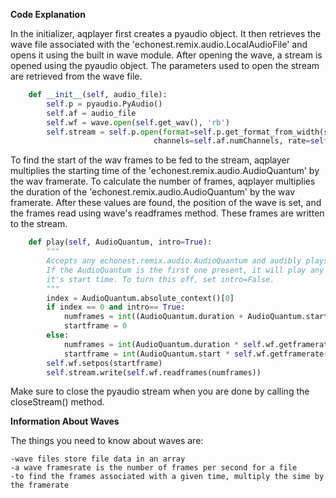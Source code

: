**Code Explanation**

In the initializer, aqplayer first creates a pyaudio object. It then retrieves the wave file associated with the 'echonest.remix.audio.LocalAudioFile' and opens it using the built in wave module. After opening the wave, a stream is opened using the pyaudio object. The parameters used to open the stream are retrieved from the wave file.
```python
    def __init__(self, audio_file):
        self.p = pyaudio.PyAudio()
        self.af = audio_file
        self.wf = wave.open(self.get_wav(), 'rb')
        self.stream = self.p.open(format=self.p.get_format_from_width(self.wf.getsampwidth()),
                                channels=self.af.numChannels, rate=self.af.sampleRate, output=True)
```
To find the start of the wav frames to be fed to the stream, aqplayer multiplies the starting time of the 'echonest.remix.audio.AudioQuantum' by the wav framerate. To calculate the number of frames, aqplayer multiplies the duration of the 'echonest.remix.audio.AudioQuantum' by the wav framerate. After these values are found, the position of the wave is set, and the frames read using wave's readframes method. These frames are written to the stream.
```python
    def play(self, AudioQuantum, intro=True):
        """
        Accepts any echonest.remix.audio.AudioQuantum and audibly plays it for you.
        If the AudioQuantum is the first one present, it will play any frames before
        it's start time. To turn this off, set intro=False.
        """
        index = AudioQuantum.absolute_context()[0]
        if index == 0 and intro== True:
            numframes = int((AudioQuantum.duration + AudioQuantum.start) * self.wf.getframerate())
            startframe = 0
        else:
            numframes = int(AudioQuantum.duration * self.wf.getframerate())
            startframe = int(AudioQuantum.start * self.wf.getframerate())
        self.wf.setpos(startframe)
        self.stream.write(self.wf.readframes(numframes))
```
Make sure to close the pyaudio stream when you are done by calling the closeStream() method.

**Information About Waves**

The things you need to know about waves are:

	-wave files store file data in an array
	-a wave framesrate is the number of frames per second for a file
	-to find the frames associated with a given time, multiply the sime by the framerate
